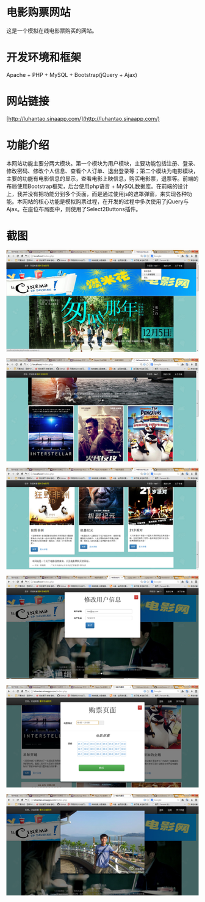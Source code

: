 电影购票网站
==============
这是一个模拟在线电影票购买的网站。


开发环境和框架
==============
Apache + PHP + MySQL + Bootstrap(jQuery + Ajax)   

网站链接
==============
[http://luhantao.sinaapp.com/](http://luhantao.sinaapp.com/)<br />

功能介绍
==============
本网站功能主要分两大模块。第一个模块为用户模块，主要功能包括注册、登录、修改密码、修改个人信息、查看个人订单、退出登录等；第二个模块为电影模块，主要的功能有电影信息的显示，查看电影上映信息，购买电影票，退票等。前端的布局使用Bootstrap框架，后台使用php语言 + MySQL数据库。在前端的设计上，我并没有把功能分到多个页面，而是通过使用js的遮罩弹窗，来实现各种功能。本网站的核心功能是模拟购票过程，在开发的过程中多次使用了jQuery与Ajax。在座位布局图中，则使用了Select2Buttons插件。

截图
==============
![](https://raw.githubusercontent.com/luhantao/movieDemo--PHP/master/screenshots/8.jpg)

![](https://raw.githubusercontent.com/luhantao/movieDemo--PHP/master/screenshots/7.jpg)

![](https://raw.githubusercontent.com/luhantao/movieDemo--PHP/master/screenshots/4.jpg)

![](https://raw.githubusercontent.com/luhantao/movieDemo--PHP/master/screenshots/2.jpg)

![](https://raw.githubusercontent.com/luhantao/movieDemo--PHP/master/screenshots/1.png)

![](https://raw.githubusercontent.com/luhantao/movieDemo--PHP/master/screenshots/3.png)


